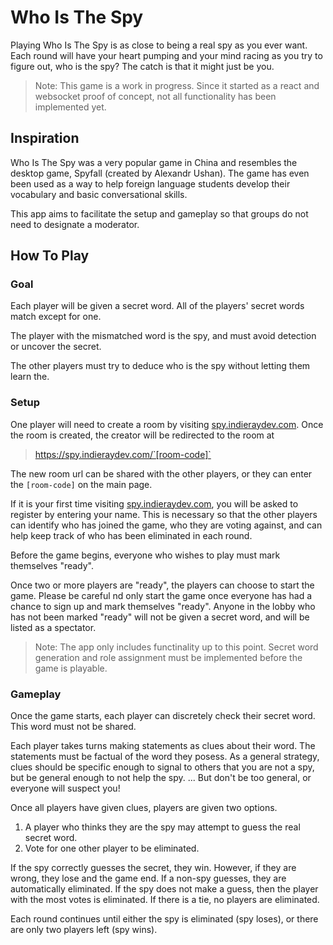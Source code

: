# Who Is The Spy
[](https://spy.indieraydev.com)

Playing Who Is The Spy is as close to being a real spy as you ever want. Each round will have your heart pumping and your mind racing as you try to figure out, who is the spy? The catch is that it might just be you.

> Note: This game is a work in progress. Since it started as a react and websocket proof of concept, not all functionality has been implemented yet.

## Inspiration
Who Is The Spy was a very popular game in China and resembles the desktop game, Spyfall (created by Alexandr Ushan). The game has even been used as a way to help foreign language students develop their vocabulary and basic conversational skills.

This app aims to facilitate the setup and gameplay so that groups do not need to designate a moderator.

## How To Play

### Goal
Each player will be given a secret word. All of the players' secret words match except for one.

The player with the mismatched word is the spy, and must avoid detection or uncover the secret.

The other players must try to deduce who is the spy without letting them learn the.

### Setup
One player will need to create a room by visiting [spy.indieraydev.com](https://spy.indieraydev.com). Once the room is created, the creator will be redirected to the room at

> https://spy.indieraydev.com/`[room-code]`

The new room url can be shared with the other players, or they can enter the `[room-code]` on the main page.

If it is your first time visiting [spy.indieraydev.com](https://spy.indieraydev.com), you will be asked to register by entering your name. This is necessary so that the other players can identify who has joined the game, who they are voting against, and can help keep track of who has been eliminated in each round.

Before the game begins, everyone who wishes to play must mark themselves "ready".

Once two or more players are "ready", the players can choose to start the game. Please be careful nd only start the game once everyone has had a chance to sign up and mark themselves "ready". Anyone in the lobby who has not been marked "ready" will not be given a secret word, and will be listed as a spectator.

> Note: The app only includes functinality up to this point. Secret word generation and role assignment must be implemented before the game is playable.

### Gameplay
Once the game starts, each player can discretely check their secret word. This word must not be shared.

Each player takes turns making statements as clues about their word. The statements must be factual of the word they posess. As a general strategy, clues should be specific enough to signal to others that you are not a spy, but be general enough to not help the spy. ... But don't be too general, or everyone will suspect you!

Once all players have given clues, players are given two options.

1) A player who thinks they are the spy may attempt to guess the real secret word.
2) Vote for one other player to be eliminated.

If the spy correctly guesses the secret, they win. However, if they are wrong, they lose and the game end. If a non-spy guesses, they are automatically eliminated. If the spy does not make a guess, then the player with the most votes is eliminated. If there is a tie, no players are eliminated.

Each round continues until either the spy is eliminated (spy loses), or there are only two players left (spy wins).
